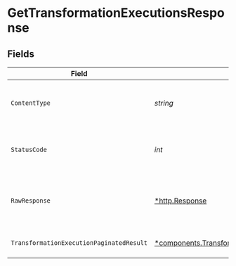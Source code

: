 # GetTransformationExecutionsResponse


## Fields

| Field                                                                                                                   | Type                                                                                                                    | Required                                                                                                                | Description                                                                                                             |
| ----------------------------------------------------------------------------------------------------------------------- | ----------------------------------------------------------------------------------------------------------------------- | ----------------------------------------------------------------------------------------------------------------------- | ----------------------------------------------------------------------------------------------------------------------- |
| `ContentType`                                                                                                           | *string*                                                                                                                | :heavy_check_mark:                                                                                                      | HTTP response content type for this operation                                                                           |
| `StatusCode`                                                                                                            | *int*                                                                                                                   | :heavy_check_mark:                                                                                                      | HTTP response status code for this operation                                                                            |
| `RawResponse`                                                                                                           | [*http.Response](https://pkg.go.dev/net/http#Response)                                                                  | :heavy_check_mark:                                                                                                      | Raw HTTP response; suitable for custom response parsing                                                                 |
| `TransformationExecutionPaginatedResult`                                                                                | [*components.TransformationExecutionPaginatedResult](../../models/components/transformationexecutionpaginatedresult.md) | :heavy_minus_sign:                                                                                                      | List of transformation executions                                                                                       |